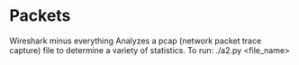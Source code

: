 # Packets
Wireshark minus everything
Analyzes a pcap (network packet trace capture) file to determine a variety of statistics.
To run: ./a2.py <file_name>
